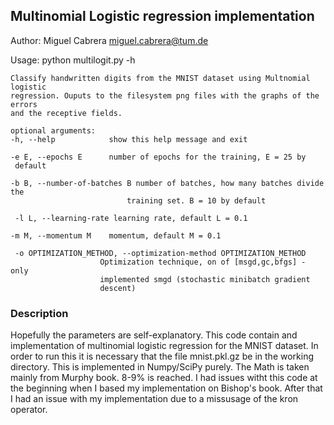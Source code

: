 ## Multinomial Logistic regression implementation

Author: Miguel Cabrera <miguel.cabrera@tum.de>

Usage: python multilogit.py -h


    Classify handwritten digits from the MNIST dataset using Multnomial logistic
    regression. Ouputs to the filesystem png files with the graphs of the errors
    and the receptive fields.

    optional arguments:
    -h, --help            show this help message and exit
    
    -e E, --epochs E      number of epochs for the training, E = 25 by
     default
    
    -b B, --number-of-batches B number of batches, how many batches divide the
                              training set. B = 10 by default
                              
     -l L, --learning-rate learning rate, default L = 0.1
     
    -m M, --momentum M    momentum, default M = 0.1
    
     -o OPTIMIZATION_METHOD, --optimization-method OPTIMIZATION_METHOD
                        Optimization technique, on of [msgd,gc,bfgs] - only
                        implemented smgd (stochastic minibatch gradient
                        descent)


### Description

Hopefully the parameters are self-explanatory. This code contain and
implementation of multinomial logistic regression for the MNIST dataset. In
order to run this it is necessary that the file  mnist.pkl.gz be in the
working directory. This is implemented in Numpy/SciPy  purely. The Math is
taken mainly from Murphy book.  8-9% is reached. I had issues witht this code
at the beginning when I based my implementation on Bishop's book. After that
I had an issue with my implementation due to a missusage of the kron
operator.

